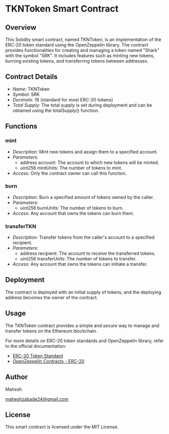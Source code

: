 # TKNToken Smart Contract

## Overview
This Solidity smart contract, named TKNToken, is an implementation of the ERC-20 token standard using the OpenZeppelin library. The contract provides functionalities for creating and managing a token named "Shark" with the symbol "SRK". It includes features such as minting new tokens, burning existing tokens, and transferring tokens between addresses.

## Contract Details
- *Name:* TKNToken
- *Symbol:* SRK
- *Decimals:* 18 (standard for most ERC-20 tokens)
- *Total Supply:* The total supply is set during deployment and can be obtained using the totalSupply() function.

## Functions

### mint
- *Description:* Mint new tokens and assign them to a specified account.
- *Parameters:*
  - address account: The account to which new tokens will be minted.
  - uint256 mintUnits: The number of tokens to mint.
- *Access:* Only the contract owner can call this function.

### burn
- *Description:* Burn a specified amount of tokens owned by the caller.
- *Parameters:*
  - uint256 burnUnits: The number of tokens to burn.
- *Access:* Any account that owns the tokens can burn them.

### transferTKN
- *Description:* Transfer tokens from the caller's account to a specified recipient.
- *Parameters:*
  - address recipient: The account to receive the transferred tokens.
  - uint256 transferUnits: The number of tokens to transfer.
- *Access:* Any account that owns the tokens can initiate a transfer.

## Deployment
The contract is deployed with an initial supply of tokens, and the deploying address becomes the owner of the contract.

## Usage
The TKNToken contract provides a simple and secure way to manage and transfer tokens on the Ethereum blockchain.

For more details on ERC-20 token standards and OpenZeppelin library, refer to the official documentation:

- [ERC-20 Token Standard](https://eips.ethereum.org/EIPS/eip-20)
- [OpenZeppelin Contracts - ERC-20](https://docs.openzeppelin.com/contracts/4.x/api/token/erc20)

## Author
Mahesh

maheshzabade24@gmail.com
## License
This smart contract is licensed under the MIT License.
